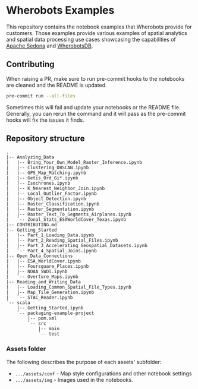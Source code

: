 # Wherobots Examples

This repository contains the notebook examples that Wherobots provide for customers.
Those examples provide various examples of spatial analytics and spatial data
processing use cases showcasing the capabilities of [Apache Sedona](https://sedona.apache.org)
and [WherobotsDB](https://wherobots.com/wherobots-db/).

## Contributing

When raising a PR, make sure to run pre-commit hooks to the notebooks are cleaned and the README is updated.

```bash
pre-commit run --all-files
```

Sometimes this will fail and update your notebooks or the README file. Generally, you can rerun the command and it
will pass as the pre-commit hooks will fix the issues it finds.

## Repository structure

```
.
|-- Analyzing_Data
|   |-- Bring_Your_Own_Model_Raster_Inference.ipynb
|   |-- Clustering_DBSCAN.ipynb
|   |-- GPS_Map_Matching.ipynb
|   |-- Getis_Ord_Gi*.ipynb
|   |-- Isochrones.ipynb
|   |-- K_Nearest_Neighbor_Join.ipynb
|   |-- Local_Outlier_Factor.ipynb
|   |-- Object_Detection.ipynb
|   |-- Raster_Classification.ipynb
|   |-- Raster_Segmentation.ipynb
|   |-- Raster_Text_To_Segments_Airplanes.ipynb
|   `-- Zonal_Stats_ESAWorldCover_Texas.ipynb
|-- CONTRIBUTING.md
|-- Getting_Started
|   |-- Part_1_Loading_Data.ipynb
|   |-- Part_2_Reading_Spatial_Files.ipynb
|   |-- Part_3_Accelerating_Geospatial_Datasets.ipynb
|   `-- Part_4_Spatial_Joins.ipynb
|-- Open_Data_Connections
|   |-- ESA_WorldCover.ipynb
|   |-- Foursquare_Places.ipynb
|   |-- NOAA_SWDI.ipynb
|   `-- Overture_Maps.ipynb
|-- Reading_and_Writing_Data
|   |-- Loading_Common_Spatial_File_Types.ipynb
|   |-- Map_Tile_Generation.ipynb
|   `-- STAC_Reader.ipynb
`-- scala
    |-- Getting_Started.ipynb
    `-- packaging-example-project
        |-- pom.xml
        `-- src
            |-- main
            `-- test

```

### Assets folder

The following describes the purpose of each assets' subfolder:

- `.../assets/conf` - Map style configurations and other notebook settings
- `.../assets/img` -  Images used in the notebooks.
